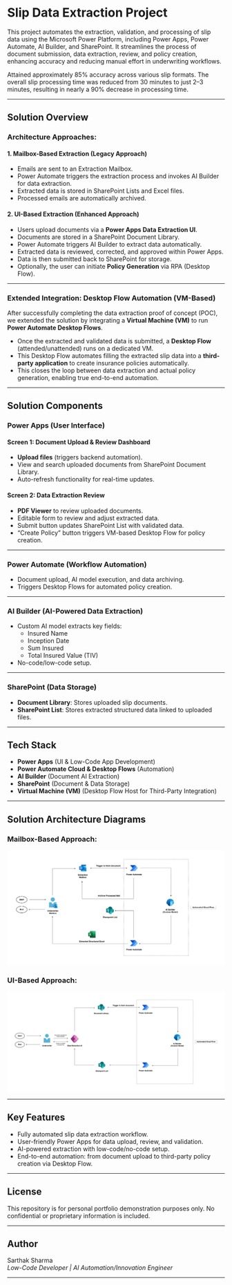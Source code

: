 # Slip Data Extraction Project

This project automates the extraction, validation, and processing of slip data using the Microsoft Power Platform, including Power Apps, Power Automate, AI Builder, and SharePoint. It streamlines the process of document submission, data extraction, review, and policy creation, enhancing accuracy and reducing manual effort in underwriting workflows.

Attained approximately 85% accuracy across various slip formats. The overall slip processing time was reduced from 30 minutes to just 2–3 minutes, resulting in nearly a 90% decrease in processing time.

---

## Solution Overview

### Architecture Approaches:

#### 1. **Mailbox-Based Extraction (Legacy Approach)**
- Emails are sent to an Extraction Mailbox.
- Power Automate triggers the extraction process and invokes AI Builder for data extraction.
- Extracted data is stored in SharePoint Lists and Excel files.
- Processed emails are automatically archived.

#### 2. **UI-Based Extraction (Enhanced Approach)**
- Users upload documents via a **Power Apps Data Extraction UI**.
- Documents are stored in a SharePoint Document Library.
- Power Automate triggers AI Builder to extract data automatically.
- Extracted data is reviewed, corrected, and approved within Power Apps.
- Data is then submitted back to SharePoint for storage.
- Optionally, the user can initiate **Policy Generation** via RPA (Desktop Flow).

---

### **Extended Integration: Desktop Flow Automation (VM-Based)**
After successfully completing the data extraction proof of concept (POC), we extended the solution by integrating a **Virtual Machine (VM)** to run **Power Automate Desktop Flows**.

- Once the extracted and validated data is submitted, a **Desktop Flow** (attended/unattended) runs on a dedicated VM.
- This Desktop Flow automates filling the extracted slip data into a **third-party application** to create insurance policies automatically.
- This closes the loop between data extraction and actual policy generation, enabling true end-to-end automation.

---

## Solution Components

### Power Apps (User Interface)
#### Screen 1: Document Upload & Review Dashboard
- **Upload files** (triggers backend automation).
- View and search uploaded documents from SharePoint Document Library.
- Auto-refresh functionality for real-time updates.

#### Screen 2: Data Extraction Review
- **PDF Viewer** to review uploaded documents.
- Editable form to review and adjust extracted data.
- Submit button updates SharePoint List with validated data.
- “Create Policy” button triggers VM-based Desktop Flow for policy creation.

---

### Power Automate (Workflow Automation)
- Document upload, AI model execution, and data archiving.
- Triggers Desktop Flows for automated policy creation.

---

### AI Builder (AI-Powered Data Extraction)
- Custom AI model extracts key fields:
  - Insured Name
  - Inception Date
  - Sum Insured
  - Total Insured Value (TIV)
- No-code/low-code setup.

---

### SharePoint (Data Storage)
- **Document Library**: Stores uploaded slip documents.
- **SharePoint List**: Stores extracted structured data linked to uploaded files.

---

## Tech Stack
- **Power Apps** (UI & Low-Code App Development)
- **Power Automate Cloud & Desktop Flows** (Automation)
- **AI Builder** (Document AI Extraction)
- **SharePoint** (Document & Data Storage)
- **Virtual Machine (VM)** (Desktop Flow Host for Third-Party Integration)

---

## Solution Architecture Diagrams

### Mailbox-Based Approach:
![Mailbox Approach](Solution%20Architecture%20-%20Mailbox%20Approach.jpg)

### UI-Based Approach:
![UI Approach](Solution%20Architecture%20-%20UI%20Approach.jpg)

---

## Key Features
- Fully automated slip data extraction workflow.
- User-friendly Power Apps for data upload, review, and validation.
- AI-powered extraction with low-code/no-code setup.
- End-to-end automation: from document upload to third-party policy creation via Desktop Flow.

---

## License
This repository is for personal portfolio demonstration purposes only. No confidential or proprietary information is included.

---

## Author
Sarthak Sharma  
*Low-Code Developer | AI Automation/Innovation Engineer*

---

